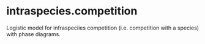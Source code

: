 # intraspecies.competition
Logistic model for infraspeciies competition (i.e. competition with a species) with phase diagrams.
